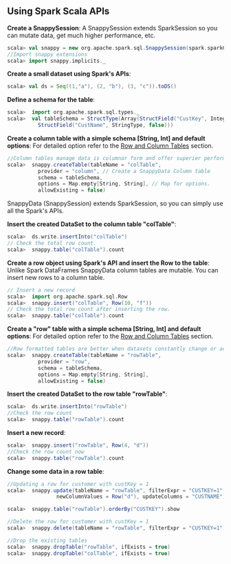 <a id="getting-started-using-spark-scala-apis"></a>
## Using Spark Scala APIs

**Create a SnappySession**: A SnappySession extends SparkSession so you can mutate data, get much higher performance, etc.

```scala
scala> val snappy = new org.apache.spark.sql.SnappySession(spark.sparkContext)
//Import snappy extensions
scala> import snappy.implicits._
```

**Create a small dataset using Spark's APIs**:
```scala
scala> val ds = Seq((1,"a"), (2, "b"), (3, "c")).toDS()
```

**Define a schema for the table**:
```scala
scala>  import org.apache.spark.sql.types._
scala>  val tableSchema = StructType(Array(StructField("CustKey", IntegerType, false),
          StructField("CustName", StringType, false)))
```

**Create a column table with a simple schema [String, Int] and default options**:
For detailed option refer to the [Row and Column Tables](../programming_guide.md#tables-in-snappydata) section.
```scala
//Column tables manage data is columnar form and offer superier performance for analytic class queries.
scala>  snappy.createTable(tableName = "colTable",
          provider = "column", // Create a SnappyData Column table
          schema = tableSchema,
          options = Map.empty[String, String], // Map for options.
          allowExisting = false)
```
SnappyData (SnappySession) extends SparkSession, so you can simply use all the Spark's APIs.

**Insert the created DataSet to the column table "colTable"**:
```scala
scala>  ds.write.insertInto("colTable")
// Check the total row count.
scala>  snappy.table("colTable").count
```
**Create a row object using Spark's API and insert the Row to the table**:
Unlike Spark DataFrames SnappyData column tables are mutable. You can insert new rows to a column table.

```scala
// Insert a new record
scala>  import org.apache.spark.sql.Row
scala>  snappy.insert("colTable", Row(10, "f"))
// Check the total row count after inserting the row.
scala>  snappy.table("colTable").count
```

**Create a "row" table with a simple schema [String, Int] and default options**: 
For detailed option refer to the [Row and Column Tables](../programming_guide.md#tables-in-snappydata) section.

```scala
//Row formatted tables are better when datasets constantly change or access is selective (like based on a key).
scala>  snappy.createTable(tableName = "rowTable",
          provider = "row",
          schema = tableSchema,
          options = Map.empty[String, String],
          allowExisting = false)
```

**Insert the created DataSet to the row table "rowTable"**:
```scala
scala>  ds.write.insertInto("rowTable")
//Check the row count
scala>  snappy.table("rowTable").count
```
**Insert a new record**:
```scala
scala>  snappy.insert("rowTable", Row(4, "d"))
//Check the row count now
scala>  snappy.table("rowTable").count
```

**Change some data in a row table**:
```scala
//Updating a row for customer with custKey = 1
scala>  snappy.update(tableName = "rowTable", filterExpr = "CUSTKEY=1",
                newColumnValues = Row("d"), updateColumns = "CUSTNAME")

scala>  snappy.table("rowTable").orderBy("CUSTKEY").show

//Delete the row for customer with custKey = 1
scala>  snappy.delete(tableName = "rowTable", filterExpr = "CUSTKEY=1")

```

```scala
//Drop the existing tables
scala>  snappy.dropTable("rowTable", ifExists = true)
scala>  snappy.dropTable("colTable", ifExists = true)
```
